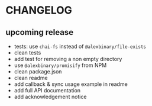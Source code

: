 # CHANGELOG

## upcoming release

- tests: use `chai-fs` instead of `@alexbinary/file-exists`
- clean tests
- add test for removing a non empty directory
- use `@alexbinary/promisify` from NPM
- clean package.json
- clean readme
- add callback & sync usage example in readme
- add full API documentation
- add acknowledgement notice
